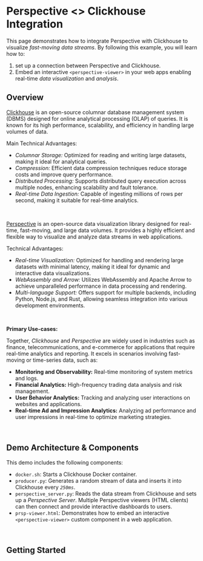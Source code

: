# Perspective <> Clickhouse Integration

This page demonstrates how to integrate Perspective with Clickhouse to visualize _fast-moving data streams_. By following this example, you will learn how to:

1. set up a connection between Perspective and Clickhouse.
1. Embed an interactive `<perspective-viewer>` in your web apps enabling real-time _data visualization_ and _analysis_.

## Overview

[Clickhouse](https://clickhouse.com/docs) is an open-source columnar database management system (DBMS) designed for online analytical processing (OLAP) of queries. It is known for its high performance, scalability, and efficiency in handling large volumes of data. 

Main Technical Advantages:
- _Columnar Storage:_ Optimized for reading and writing large datasets, making it ideal for analytical queries.
- _Compression:_ Efficient data compression techniques reduce storage costs and improve query performance.
- _Distributed Processing:_ Supports distributed query execution across multiple nodes, enhancing scalability and fault tolerance.
- _Real-time Data Ingestion:_ Capable of ingesting millions of rows per second, making it suitable for real-time analytics.

<br/>

[Perspective](https://perspective.finos.org/) is an open-source data visualization library designed for real-time, fast-moving, and large data volumes. It provides a highly efficient and flexible way to visualize and analyze data streams in web applications.

Technical Advantages:
- _Real-time Visualization:_ Optimized for handling and rendering large datasets with minimal latency, making it ideal for dynamic and interactive data visualizations.
- _WebAssembly and Arrow:_ Utilizes WebAssembly and Apache Arrow to achieve unparalleled performance in data processing and rendering.
- _Multi-language Support:_ Offers support for multiple backends, including Python, Node.js, and Rust, allowing seamless integration into various development environments.

<br/>

**Primary Use-cases:**

Together, _Clickhouse_ and _Perspective_ are widely used in industries such as finance, telecommunications, and e-commerce for applications that require real-time analytics and reporting. It excels in scenarios involving fast-moving or time-series data, such as:
- **Monitoring and Observability:** Real-time monitoring of system metrics and logs.
- **Financial Analytics:** High-frequency trading data analysis and risk management.
- **User Behavior Analytics:** Tracking and analyzing user interactions on websites and applications.
- **Real-time Ad and Impression Analytics:** Analyzing ad performance and user impressions in real-time to optimize marketing strategies.

<br/>

## Demo Architecture & Components

This demo includes the following components:

- `docker.sh`: Starts a Clickhouse Docker container.
- `producer.py`: Generates a random stream of data and inserts it into Clickhouse every _`250ms`_.
- `perspective_server.py`: Reads the data stream from Clickhouse and sets up a _Perspective Server_. Multiple Perspective viewers (HTML clients) can then connect and provide interactive dashboards to users.
- `prsp-viewer.html`: Demonstrates how to embed an interactive `<perspective-viewer>` custom component in a web application.

<br/>

## Getting Started
